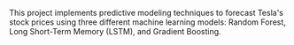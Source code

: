 This project implements predictive modeling techniques to forecast Tesla's stock prices using three different machine learning models: Random Forest, Long Short-Term Memory (LSTM), and Gradient Boosting.
